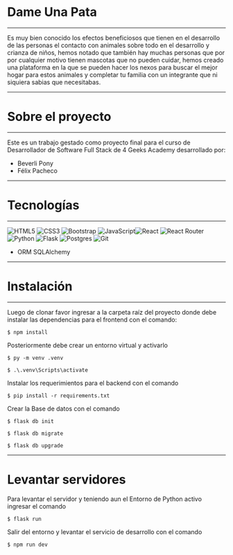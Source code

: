 # Dame Una Pata

---

Es muy bien conocido los efectos beneficiosos que tienen en el desarrollo de las personas el contacto con animales sobre todo en el desarrollo y crianza de niños, hemos notado que también hay muchas personas que por por cualquier motivo tienen mascotas que no pueden cuidar, hemos creado una plataforma en la que se pueden hacer los nexos para buscar el mejor hogar para estos animales y completar tu familia con un integrante que ni siquiera sabias que necesitabas.

---

# Sobre el proyecto

---

Este es un trabajo gestado como proyecto final para el curso de Desarrollador de Software Full Stack de 4 Geeks Academy desarrollado por:

-   Beverli Pony
-   Félix Pacheco

---

# Tecnologías

---

![HTML5](https://img.shields.io/badge/html5-%23E34F26.svg?style=for-the-badge&logo=html5&logoColor=white)
![CSS3](https://img.shields.io/badge/css3-%231572B6.svg?style=for-the-badge&logo=css3&logoColor=white)
![Bootstrap](https://img.shields.io/badge/bootstrap-%238511FA.svg?style=for-the-badge&logo=bootstrap&logoColor=white)
![JavaScript](https://img.shields.io/badge/javascript-%23323330.svg?style=for-the-badge&logo=javascript&logoColor=%23F7DF1E)![React](https://img.shields.io/badge/react-%2320232a.svg?style=for-the-badge&logo=react&logoColor=%2361DAFB)
![React Router](https://img.shields.io/badge/React_Router-CA4245?style=for-the-badge&logo=react-router&logoColor=white)
![Python](https://img.shields.io/badge/python-3670A0?style=for-the-badge&logo=python&logoColor=ffdd54)
![Flask](https://img.shields.io/badge/flask-%23000.svg?style=for-the-badge&logo=flask&logoColor=white)
![Postgres](https://img.shields.io/badge/postgres-%23316192.svg?style=for-the-badge&logo=postgresql&logoColor=white)
![Git](https://img.shields.io/badge/git-%23F05033.svg?style=for-the-badge&logo=git&logoColor=white)

-   ORM SQLAlchemy

---

# Instalación

---

Luego de clonar favor ingresar a la carpeta raíz del proyecto donde debe instalar las dependencias para el frontend con el comando:

`$ npm install`

Posteriormente debe crear un entorno virtual y activarlo

`$ py -m venv .venv`

`$ .\.venv\Scripts\activate`

Instalar los requerimientos para el backend con el comando

`$ pip install -r requirements.txt`

Crear la Base de datos con el comando

`$ flask db init`

`$ flask db migrate`

`$ flask db upgrade`

---

# Levantar servidores

Para levantar el servidor y teniendo aun el Entorno de Python activo ingresar el comando

`$ flask run`

Salir del entorno y levantar el servicio de desarrollo con el comando

`$ npm run dev`
